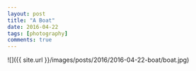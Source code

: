 ```yaml
---
layout: post
title: "A Boat"
date: 2016-04-22
tags: [photography]
comments: true
---
```

![]({{ site.url }}/images/posts/2016/2016-04-22-boat/boat.jpg)


